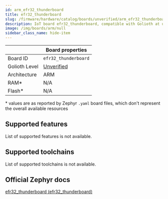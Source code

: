 ```yaml
---
id: arm_efr32_thunderboard
title: efr32_thunderboard
slug: /firmware/hardware/catalog/boards/unverified/arm_efr32_thunderboard
description: IoT board efr32_thunderboard, compatible with Golioth at unverified level.
image: /img/boards/arm/null
sidebar_class_name: hide-item
---
```


[//]: # (This is an auto-generated file, do not edit! Changes to it will be lost upon re-generation)



|                | Board properties     |
| -------------  | -------------------- |
| Board ID       | `efr32_thunderboard` |
| Golioth Level  | [Unverified](/firmware/hardware#unverified-boards) |
| Architecture   | ARM |
| RAM*           | N/A |
| Flash*         | N/A |

\* values are as reported by Zephyr `.yaml` board files, which don't represent the overall available resources



## Supported features

List of supported features is not available.

## Supported toolchains

List of supported toolchains is not available.

## Official Zephyr docs

[efr32_thunderboard (efr32_thunderboard)](https://docs.zephyrproject.org/3.6.0/boards/arm/efr32_thunderboard/doc/index.html)
